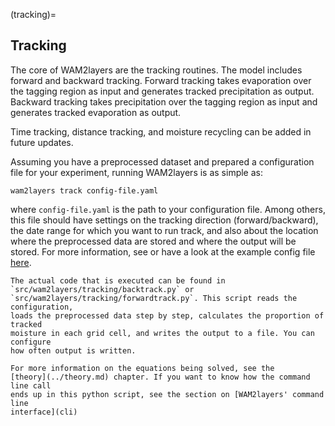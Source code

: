 
(tracking)=
## Tracking

The core of WAM2layers are the tracking routines. The model includes forward and
backward tracking. Forward tracking takes evaporation over the tagging region as
input and generates tracked precipitation as output. Backward tracking takes
precipitation over the tagging region as input and generates tracked evaporation
as output.

Time tracking, distance tracking, and moisture recycling can
be added in future updates.

Assuming you have a preprocessed dataset and prepared a configuration file for
your experiment, running WAM2layers is as simple as:

```
wam2layers track config-file.yaml
```

where `config-file.yaml` is the path to your configuration file. Among others,
this file should have settings on the tracking direction (forward/backward),
the date range for which you want to run track, and also about the location where the
preprocessed data are stored and where the output will be stored.
For more information, see [](./config) or have a look at the example config file
[here](https://github.com/WAM2layers/WAM2layers/blob/main/example_config.yaml).

```{tip}
The actual code that is executed can be found in
`src/wam2layers/tracking/backtrack.py` or `src/wam2layers/tracking/forwardtrack.py`. This script reads the configuration,
loads the preprocessed data step by step, calculates the proportion of tracked
moisture in each grid cell, and writes the output to a file. You can configure
how often output is written.

For more information on the equations being solved, see the
[theory](../theory.md) chapter. If you want to know how the command line call
ends up in this python script, see the section on [WAM2layers' command line
interface](cli)
```
